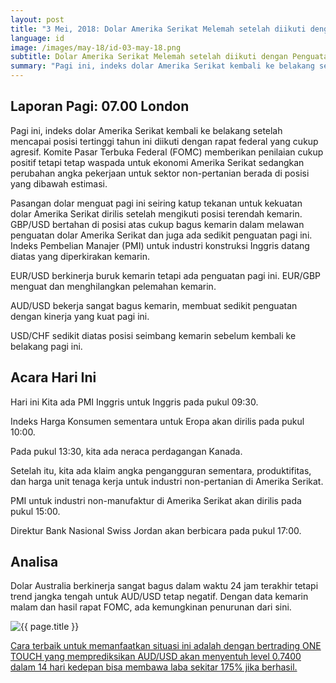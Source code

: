 ```yaml
---
layout: post
title: "3 Mei, 2018: Dolar Amerika Serikat Melemah setelah diikuti dengan Penguatan Federal"
language: id
image: /images/may-18/id-03-may-18.png
subtitle: Dolar Amerika Serikat Melemah setelah diikuti dengan Penguatan Federal
summary: "Pagi ini, indeks dolar Amerika Serikat kembali ke belakang setelah mencapai posisi tertinggi tahun ini diikuti dengan rapat federal yang cukup agresif. Komite Pasar Terbuka Federal (FOMC) memberikan penilaian cukup positif tetapi tetap waspada untuk ekonomi Amerika Serikat sedangkan perubahan angka pekerjaan untuk sektor non-pertanian berada di posisi yang dibawah estimasi"
---
```

## Laporan Pagi: 07.00 London

Pagi ini, indeks dolar Amerika Serikat kembali ke belakang setelah mencapai posisi tertinggi tahun ini diikuti dengan rapat federal yang cukup agresif. Komite Pasar Terbuka Federal (FOMC) memberikan penilaian cukup positif tetapi tetap waspada untuk ekonomi Amerika Serikat sedangkan perubahan angka pekerjaan untuk sektor non-pertanian berada di posisi yang dibawah estimasi.

Pasangan dolar menguat pagi ini seiring katup tekanan untuk kekuatan dolar Amerika Serikat dirilis setelah mengikuti posisi terendah kemarin. GBP/USD bertahan di posisi atas cukup bagus kemarin dalam melawan penguatan dolar Amerika Serikat dan juga ada sedikit penguatan pagi ini. Indeks Pembelian Manajer (PMI) untuk industri konstruksi Inggris datang diatas yang diperkirakan kemarin.

EUR/USD berkinerja buruk kemarin tetapi ada penguatan pagi ini. EUR/GBP menguat dan menghilangkan pelemahan kemarin.

AUD/USD bekerja sangat bagus kemarin, membuat sedikit penguatan dengan kinerja yang kuat pagi ini. 

USD/CHF sedikit diatas posisi seimbang kemarin sebelum kembali ke belakang pagi ini.

## Acara Hari Ini

Hari ini Kita ada PMI Inggris untuk Inggris pada pukul 09:30.

Indeks Harga Konsumen sementara untuk Eropa akan dirilis pada pukul 10:00.

Pada pukul 13:30, kita ada neraca perdagangan Kanada.

Setelah itu, kita ada klaim angka pengangguran sementara, produktifitas, dan harga unit tenaga kerja untuk industri non-pertanian di Amerika Serikat.

PMI untuk industri non-manufaktur di Amerika Serikat akan dirilis pada pukul 15:00.

Direktur Bank Nasional Swiss Jordan akan berbicara pada pukul 17:00.

## Analisa

Dolar Australia berkinerja sangat bagus dalam waktu 24 jam terakhir tetapi trend jangka tengah untuk AUD/USD tetap negatif. Dengan data kemarin malam dan hasil rapat FOMC, ada kemungkinan penurunan dari sini.

<img src="{{ site.url }}/images/may-18/id-03-may-18.png" alt="{{ page.title }}" title="{{ page.title }}">

<a href="%LINK%%?currency=USD&market=forex&underlying=frxAUDUSD&formname=touchnotouch&duration_amount=14&duration_units=d&amount=10&amount_type=payout&expiry_type=duration&barrier=0.7400" target="_blank">Cara terbaik untuk memanfaatkan situasi ini adalah dengan bertrading ONE TOUCH yang memprediksikan AUD/USD akan menyentuh level 0.7400 dalam 14 hari kedepan bisa membawa laba sekitar 175% jika berhasil.</a>
